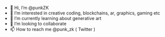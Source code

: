 - 👋 Hi, I’m @punkZK
- 👀 I’m interested in creative coding, blockchains, ar, graphics, gaming etc
- 🌱 I’m currently learning about generative art
- 💞️ I’m looking to collaborate 
- 📫 How to reach me @punk_zk ( Twitter )

<!---
punkZK/punkZK is a ✨ special ✨ repository because its `README.md` (this file) appears on your GitHub profile.
You can click the Preview link to take a look at your changes.
--->
